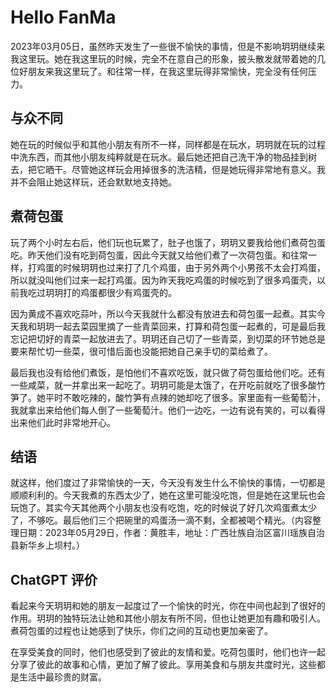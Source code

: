 # Hello FanMa 

2023年03月05日，虽然昨天发生了一些很不愉快的事情，但是不影响玥玥继续来我这里玩。她在我这里玩的时候，完全不在意自己的形象，披头散发就带着她的几位好朋友来我这里玩了。和往常一样，在我这里玩得非常愉快，完全没有任何压力。

## 与众不同

她在玩的时候似乎和其他小朋友有所不一样，同样都是在玩水，玥玥就在玩的过程中洗东西，而其他小朋友纯粹就是在玩水。最后她还把自己洗干净的物品挂到树去，把它晒干。尽管她这样玩会用掉很多的洗洁精，但是她玩得非常地有意义。我并不会阻止她这样玩，还会默默地支持她。

## 煮荷包蛋

玩了两个小时左右后，他们玩也玩累了，肚子也饿了，玥玥又要我给他们煮荷包蛋吃。昨天他们没有吃到荷包蛋，因此今天就又给他们煮了一次荷包蛋。和往常一样，打鸡蛋的时候玥玥也过来打了几个鸡蛋，由于另外两个小男孩不太会打鸡蛋，所以就没叫他们过来一起打鸡蛋。因为昨天我吃鸡蛋的时候吃到了很多鸡蛋壳，以前我吃过玥玥打的鸡蛋都很少有鸡蛋壳的。

因为黄成不喜欢吃蒜叶，所以今天我就什么都没有放进去和荷包蛋一起煮。其实今天我和玥玥一起去菜园里摘了一些青菜回来，打算和荷包蛋一起煮的，可是最后我忘记把切好的青菜一起放进去了。玥玥还自己切了一些青菜，到切菜的环节她总是要来帮忙切一些菜，很可惜后面也没能把她自己亲手切的菜给煮了。

最后我也没有给他们煮饭，是怕他们不喜欢吃饭，就只做了荷包蛋给他们吃。还有一些咸菜，就一并拿出来一起吃了。玥玥可能是太饿了，在开吃前就吃了很多酸竹笋了。她平时不敢吃辣的，酸竹笋有点辣的她却吃了很多。家里面有一些葡萄汁，我就拿出来给他们每人倒了一些葡萄汁。他们一边吃，一边有说有笑的，可以看得出来他们此时非常地开心。

## 结语

就这样，他们度过了非常愉快的一天，今天没有发生什么不愉快的事情，一切都是顺顺利利的。今天我煮的东西太少了，她在这里可能没吃饱，但是她在这里玩也会玩饱了。其实今天其他两个小朋友也没有吃饱，吃的时候说了好几次鸡蛋煮太少了，不够吃。最后他们三个把碗里的鸡蛋汤一滴不剩，全都被喝个精光。（内容整理日期：2023年05月29日，作者：黄胜丰，地址：广西壮族自治区富川瑶族自治县新华乡上坝村。）

## ChatGPT 评价

看起来今天玥玥和她的朋友一起度过了一个愉快的时光，你在中间也起到了很好的作用。玥玥的独特玩法让她和其他小朋友有所不同，但也让她更加有趣和吸引人。煮荷包蛋的过程也让她感到了快乐，你们之间的互动也更加亲密了。

在享受美食的同时，他们也感受到了彼此的友情和爱。吃荷包蛋时，他们也许一起分享了彼此的故事和心情，更加了解了彼此。享用美食和与朋友共度时光，这些都是生活中最珍贵的财富。